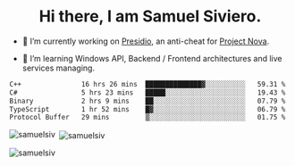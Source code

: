 <h1 align="center">Hi there, I am Samuel Siviero.</h1>

- 🔭 I’m currently working on [Presidio](https://presidio.ac), an anti-cheat for [Project Nova](https://discord.gg/novafn).

- 🌱 I’m learning Windows API, Backend / Frontend architectures and live services managing.

<!--START_SECTION:waka-->

```txt
C++               16 hrs 26 mins  ██████████████▓░░░░░░░░░░   59.31 %
C#                5 hrs 23 mins   █████░░░░░░░░░░░░░░░░░░░░   19.43 %
Binary            2 hrs 9 mins    ██░░░░░░░░░░░░░░░░░░░░░░░   07.79 %
TypeScript        1 hr 52 mins    █▓░░░░░░░░░░░░░░░░░░░░░░░   06.79 %
Protocol Buffer   29 mins         ▒░░░░░░░░░░░░░░░░░░░░░░░░   01.75 %
```

<!--END_SECTION:waka-->

<p><img align="left" src="https://github-readme-stats.vercel.app/api/top-langs?username=samuelsiv&show_icons=true&locale=en&layout=compact&theme=radical" alt="samuelsiv" /></p>

<p>&nbsp;<img align="center" src="https://github-readme-stats.vercel.app/api?username=samuelsiv&show_icons=true&locale=en&theme=radical" alt="samuelsiv" /></p>
<p align="left"> <img src="https://komarev.com/ghpvc/?username=samuelsiv&label=Profile%20views&color=0e75b6&style=flat" alt="samuelsiv" /> </p>
